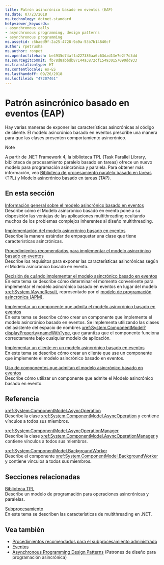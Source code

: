```yaml
---
title: Patrón asincrónico basado en eventos (EAP)
ms.date: 07/23/2018
ms.technology: dotnet-standard
helpviewer_keywords:
- asynchronous calls
- asynchronous programming, design patterns
- asynchronous programming
ms.assetid: c6baed9f-2a25-4728-9a9a-53b7b14840cf
author: rpetrusha
ms.author: ronpet
ms.openlocfilehash: be4935d74affa227386aa6c63dad13e7e2f7d3dd
ms.sourcegitcommit: fb78d8abbdb87144a3872cf154930157090dd933
ms.translationtype: HT
ms.contentlocale: es-ES
ms.lasthandoff: 09/26/2018
ms.locfileid: "47207461"
---
```

# <a name="event-based-asynchronous-pattern-eap"></a>Patrón asincrónico basado en eventos (EAP)

Hay varias maneras de exponer las características asincrónicas al código de cliente. El modelo asincrónico basado en eventos prescribe una manera para que las clases presenten comportamiento asincrónico.  
  
> [!NOTE]
> A partir de .NET Framework 4, la biblioteca TPL (Task Parallel Library, biblioteca de procesamiento paralelo basado en tareas) ofrece un nuevo modelo para programación asincrónica y paralela. Para obtener más información, vea [Biblioteca de procesamiento paralelo basado en tareas (TPL)](../parallel-programming/task-parallel-library-tpl.md) y [Modelo asincrónico basado en tareas (TAP)](task-based-asynchronous-pattern-tap.md).
  
## <a name="in-this-section"></a>En esta sección

 [Información general sobre el modelo asincrónico basado en eventos](event-based-asynchronous-pattern-overview.md)  
 Describe cómo el Modelo asincrónico basado en evento pone a su disposición las ventajas de las aplicaciones multithreading ocultando muchos de los problemas complejos inherentes al diseño multithreading.  
  
 [Implementación del modelo asincrónico basado en eventos](implementing-the-event-based-asynchronous-pattern.md)  
 Describe la manera estándar de empaquetar una clase que tiene características asincrónicas.  
  
 [Procedimientos recomendados para implementar el modelo asincrónico basado en eventos](best-practices-for-implementing-the-event-based-asynchronous-pattern.md)  
 Describe los requisitos para exponer las características asincrónicas según el Modelo asincrónico basado en evento.  
  
 [Decisión de cuándo implementar el modelo asincrónico basado en eventos](deciding-when-to-implement-the-event-based-asynchronous-pattern.md)  
 En este tema se describe cómo determinar el momento conveniente para implementar el modelo asincrónico basado en eventos en lugar del modelo <xref:System.IAsyncResult>, representado por el [modelo de programación asincrónica (APM)](asynchronous-programming-model-apm.md).
  
 [Implementar un componente que admita el modelo asincrónico basado en eventos](component-that-supports-the-event-based-asynchronous-pattern.md)  
 En este tema se describe cómo crear un componente que implemente el modelo asincrónico basado en eventos. Se implementa utilizando las clases del asistente del espacio de nombres <xref:System.ComponentModel?displayProperty=nameWithType>, que garantiza que el componente funciona correctamente bajo cualquier modelo de aplicación.  

 [Implementar un cliente en un modelo asincrónico basado en eventos](how-to-implement-a-client-of-the-event-based-asynchronous-pattern.md)  
 En este tema se describe cómo crear un cliente que use un componente que implemente el modelo asincrónico basado en eventos.
  
 [Uso de componentes que admitan el modelo asincrónico basado en eventos](how-to-use-components-that-support-the-event-based-asynchronous-pattern.md)  
 Describe cómo utilizar un componente que admite el Modelo asincrónico basado en evento.  
  
## <a name="reference"></a>Referencia

 <xref:System.ComponentModel.AsyncOperation>  
 Describe la clase <xref:System.ComponentModel.AsyncOperation> y contiene vínculos a todos sus miembros.  
  
 <xref:System.ComponentModel.AsyncOperationManager>  
 Describe la clase <xref:System.ComponentModel.AsyncOperationManager> y contiene vínculos a todos sus miembros.  
  
 <xref:System.ComponentModel.BackgroundWorker>  
 Describe el componente <xref:System.ComponentModel.BackgroundWorker> y contiene vínculos a todos sus miembros.  
  
## <a name="related-sections"></a>Secciones relacionadas

 [Biblioteca TPL](../parallel-programming/task-parallel-library-tpl.md)  
 Describe un modelo de programación para operaciones asincrónicas y paralelas.  
  
 [Subprocesamiento](../../../docs/standard/threading/index.md)  
 En este tema se describen las características de multithreading en .NET.  
  
## <a name="see-also"></a>Vea también

- [Procedimientos recomendados para el subprocesamiento administrado](../threading/managed-threading-best-practices.md)  
- [Eventos](../events/index.md)  
- [Asynchronous Programming Design Patterns](index.md) (Patrones de diseño para programación asincrónica)
